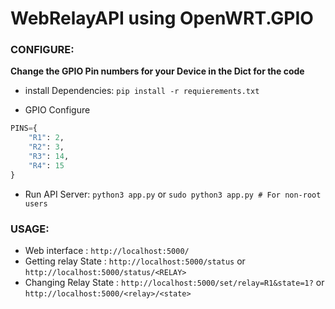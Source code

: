 # WebRelayAPI using OpenWRT.GPIO
 

### CONFIGURE: 

**Change the GPIO Pin numbers for your Device in the Dict for the code**

- install Dependencies: `pip install -r requierements.txt`

- GPIO Configure
```python 
PINS={
    "R1": 2,
    "R2": 3,
    "R3": 14,
    "R4": 15
}
```

- Run API Server: `python3 app.py` or `sudo python3 app.py # For non-root users`

### USAGE:
- Web interface        : `http://localhost:5000/` 
- Getting relay State  : `http://localhost:5000/status` or `http://localhost:5000/status/<RELAY>`
- Changing Relay State : `http://localhost:5000/set/relay=R1&state=1?` or `http://localhost:5000/<relay>/<state>`